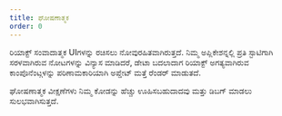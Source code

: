 ```yaml
---
title: ಘೋಷಣಾತ್ಮಕ
order: 0
---
```


ರಿಯಾಕ್ಟ್ ಸಂವಾದಾತ್ಮಕ UIಗಳನ್ನು ರಚಿಸಲು ನೋವುರಹಿತವಾಗಿರುತ್ತದೆ. ನಿಮ್ಮ ಅಪ್ಲಿಕೇಶನ್ನಲ್ಲಿ ಪ್ರತಿ ಸ್ಟಾಟಿಗಾಗಿ ಸರಳವಾಗಿರುವ ನೋಟಗಳನ್ನು ವಿನ್ಯಾಸ ಮಾಡಿದರೆ, ಡೇಟಾ ಬದಲಾದಾಗ ರಿಯಾಕ್ಟ್ ಅಗತ್ಯವಾಗಿರುವ ಕಾಂಪೊನೆಂಟ್ಗಳನ್ನು ಪರಿಣಾಮಕಾರಿಯಾಗಿ ಅಪ್ಡೇಟ್ ಮತ್ತೆ ರೆಂಡರ್ ಮಾಡುತದೆ.

ಘೋಷಣಾತ್ಮಕ ವೀಕ್ಷಣೆಗಳು ನಿಮ್ಮ ಕೋಡನ್ನು ಹೆಚ್ಚು ಊಹಿಸಬಹುದಾದವು ಮತ್ತು ಡಿಬಗ್ ಮಾಡಲು ಸುಲಭವಾಗಿಸುತ್ತದೆ.
